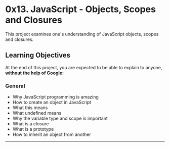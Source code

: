 # 0x13. JavaScript - Objects, Scopes and Closures
This project examines one's understanding of JavaScript objects, scopes and closures.

## Learning Objectives
At the end of this project, you are expected to be able to explain to anyone, **without the help of Google:**

### General
* Why JavaScript programming is amazing
* How to create an object in JavaScript
* What this means
* What undefined means
* Why the variable type and scope is important
* What is a closure
* What is a prototype
* How to inherit an object from another
<hr>
